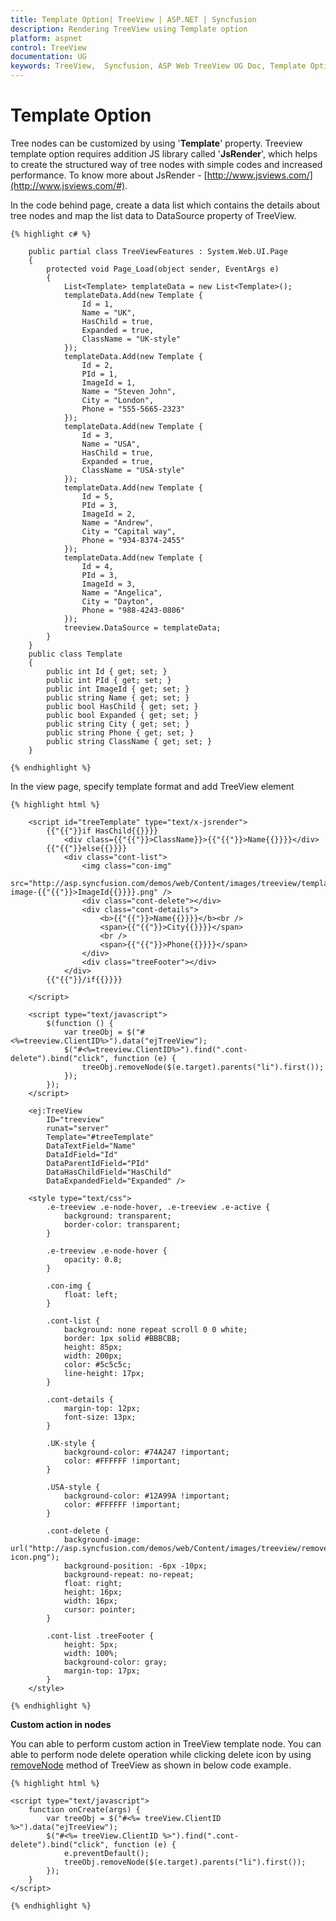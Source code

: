 ```yaml
---
title: Template Option| TreeView | ASP.NET | Syncfusion
description: Rendering TreeView using Template option
platform: aspnet
control: TreeView
documentation: UG
keywords: TreeView,  Syncfusion, ASP Web TreeView UG Doc, Template Option
---
```



# Template Option

Tree nodes can be customized by using '**Template**' property. Treeview template option requires addition JS library called '**JsRender**', which helps to create the structured way of tree nodes with simple codes and increased performance. To know more about JsRender - [http://www.jsviews.com/](http://www.jsviews.com/#).  

In the code behind page, create a data list which contains the details about tree nodes and map the list data to DataSource property of TreeView.
    
    {% highlight c# %}
    
        public partial class TreeViewFeatures : System.Web.UI.Page
        {
            protected void Page_Load(object sender, EventArgs e)
            {
                List<Template> templateData = new List<Template>();
                templateData.Add(new Template {
                    Id = 1,
                    Name = "UK",
                    HasChild = true,
                    Expanded = true,
                    ClassName = "UK-style"
                });
                templateData.Add(new Template {
                    Id = 2,
                    PId = 1,
                    ImageId = 1,
                    Name = "Steven John",
                    City = "London",
                    Phone = "555-5665-2323"
                });
                templateData.Add(new Template {
                    Id = 3,
                    Name = "USA",
                    HasChild = true,
                    Expanded = true,
                    ClassName = "USA-style"
                });
                templateData.Add(new Template {
                    Id = 5,
                    PId = 3,
                    ImageId = 2,
                    Name = "Andrew",
                    City = "Capital way",
                    Phone = "934-8374-2455"
                });
                templateData.Add(new Template {
                    Id = 4,
                    PId = 3,
                    ImageId = 3,
                    Name = "Angelica",
                    City = "Dayton",
                    Phone = "988-4243-0806"
                });
                treeview.DataSource = templateData;
            }        
        }
        public class Template
        {
            public int Id { get; set; }
            public int PId { get; set; }
            public int ImageId { get; set; }
            public string Name { get; set; }
            public bool HasChild { get; set; }
            public bool Expanded { get; set; }
            public string City { get; set; }
            public string Phone { get; set; }
            public string ClassName { get; set; }
        }
        
    {% endhighlight %}
    
In the view page, specify template format and add TreeView element
    
    {% highlight html %}
    
        <script id="treeTemplate" type="text/x-jsrender">
            {{"{{"}}if HasChild{{}}}}
                <div class={{"{{"}}>ClassName}}>{{"{{"}}>Name{{}}}}</div>
            {{"{{"}}else{{}}}}
                <div class="cont-list">
                    <img class="con-img"
                        src="http://asp.syncfusion.com/demos/web/Content/images/treeview/template-image-{{"{{"}}>ImageId{{}}}}.png" />
                    <div class="cont-delete"></div>
                    <div class="cont-details">
                        <b>{{"{{"}}>Name{{}}}}</b><br />
                        <span>{{"{{"}}>City{{}}}}</span>
                        <br />
                        <span>{{"{{"}}>Phone{{}}}}</span>
                    </div>
                    <div class="treeFooter"></div>
                </div>
            {{"{{"}}/if{{}}}}
    
        </script>
    
        <script type="text/javascript">
            $(function () {
                var treeObj = $("#<%=treeview.ClientID%>").data("ejTreeView");
                $("#<%=treeview.ClientID%>").find(".cont-delete").bind("click", function (e) {
                    treeObj.removeNode($(e.target).parents("li").first());
                });
            });
        </script>
    
        <ej:TreeView
            ID="treeview"
            runat="server"
            Template="#treeTemplate"
            DataTextField="Name"
            DataIdField="Id"
            DataParentIdField="PId"
            DataHasChildField="HasChild"
            DataExpandedField="Expanded" />
    
        <style type="text/css">
            .e-treeview .e-node-hover, .e-treeview .e-active {
                background: transparent;
                border-color: transparent;
            }
    
            .e-treeview .e-node-hover {
                opacity: 0.8;
            }
    
            .con-img {
                float: left;
            }
    
            .cont-list {
                background: none repeat scroll 0 0 white;
                border: 1px solid #BBBCBB;
                height: 85px;
                width: 200px;
                color: #5c5c5c;
                line-height: 17px;
            }
    
            .cont-details {
                margin-top: 12px;
                font-size: 13px;
            }
    
            .UK-style {
                background-color: #74A247 !important;
                color: #FFFFFF !important;
            }
    
            .USA-style {
                background-color: #12A99A !important;
                color: #FFFFFF !important;
            }
    
            .cont-delete {
                background-image: url("http://asp.syncfusion.com/demos/web/Content/images/treeview/remove-icon.png");
                background-position: -6px -10px;
                background-repeat: no-repeat;
                float: right;
                height: 16px;
                width: 16px;
                cursor: pointer;
            }
    
            .cont-list .treeFooter {
                height: 5px;
                width: 100%;
                background-color: gray;
                margin-top: 17px;
            }
        </style>
        
    {% endhighlight %}
    
**Custom action in nodes**

You can able to perform custom action in TreeView template node. You can able to perform node delete operation while clicking delete icon by using [removeNode](http://help.syncfusion.com/js/api/ejtreeview#methods:removenode) method of TreeView as shown in below code example.
    
    {% highlight html %}
    
    <script type="text/javascript">
        function onCreate(args) {
            var treeObj = $("#<%= treeView.ClientID %>").data("ejTreeView");
            $("#<%= treeView.ClientID %>").find(".cont-delete").bind("click", function (e) {
                e.preventDefault();
                treeObj.removeNode($(e.target).parents("li").first());
            });
        }
    </script>
    
    {% endhighlight %}
 
 
